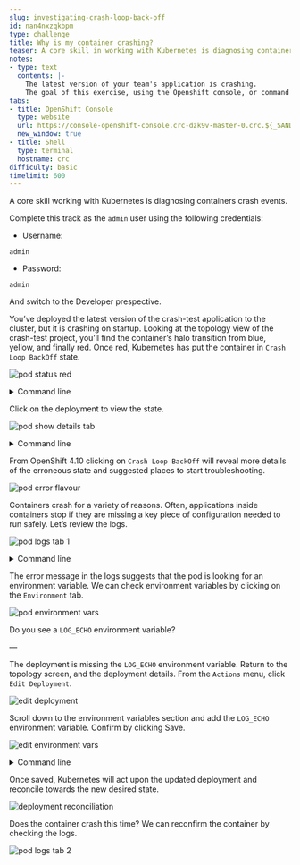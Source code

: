 ```yaml
---
slug: investigating-crash-loop-back-off
id: nan4nxzqkbpm
type: challenge
title: Why is my container crashing?
teaser: A core skill in working with Kubernetes is diagnosing containers crash events.
notes:
- type: text
  contents: |-
    The latest version of your team's application is crashing.
    The goal of this exercise, using the Openshift console, or command line. Discover why the container fails to start, and resolve the issue.
tabs:
- title: OpenShift Console
  type: website
  url: https://console-openshift-console.crc-dzk9v-master-0.crc.${_SANDBOX_ID}.instruqt.io
  new_window: true
- title: Shell
  type: terminal
  hostname: crc
difficulty: basic
timelimit: 600
---
```


A core skill working with Kubernetes is diagnosing containers crash events.

Complete this track as the `admin` user using the following credentials:

* Username:
```
admin
```
* Password:
```
admin
```
And switch to the Developer prespective.

You’ve deployed the latest version of the crash-test application to the cluster, but it is crashing on startup.
Looking at the topology view of the crash-test project, you’ll find the container’s halo transition from blue, yellow, and finally red.
Once red, Kubernetes has put the container in `Crash Loop BackOff` state.

![pod status red](../assets/pod-status-red.png)

<details><summary>Command line</summary>
  <pre>oc get pods</pre>
</details>

Click on the deployment to view the state.

![pod show details tab](../assets/pod-show-details-tab.png)

<details><summary>Command line</summary>
  <pre>oc describe pod \<pod name\></pre>
</details>

From OpenShift 4.10 clicking on `Crash Loop BackOff` will reveal more details of the erroneous state and suggested places to start troubleshooting.

![pod error flavour](../assets/pod-error-flavour.png)

Containers crash for a variety of reasons. Often, applications inside containers stop if they are missing a key piece of configuration needed to run safely.
Let’s review the logs.

![pod logs tab 1](../assets/pod-logs-tab-1.png)

<details><summary>Command line</summary>
  <pre>oc logs \<pod name\></pre>
</details>

The error message in the logs suggests that the pod is looking for an environment variable.
We can check environment variables by clicking on the `Environment` tab.

![pod environment vars](../assets/pod-environment-vars.png)

Do you see a `LOG_ECHO` environment variable?

—

The deployment is missing the `LOG_ECHO` environment variable.
Return to the topology screen, and the deployment details.
From the `Actions` menu, click `Edit Deployment`.

![edit deployment](../assets/edit-deployment.png)

Scroll down to the environment variables section and add the `LOG_ECHO` environment variable. Confirm by clicking Save.

![edit environment vars](../assets/edit-environment-vars.png)

<details><summary>Command line</summary>
  <pre>oc edit deployment/crash-test</pre>
</details>

Once saved, Kubernetes will act upon the updated deployment and reconcile towards the new desired state.

![deployment reconciliation](../assets/deployment-reconciliation.png)

Does the container crash this time?
We can reconfirm the container by checking the logs.

![pod logs tab 2](../assets/pod-logs-tab-2.png)